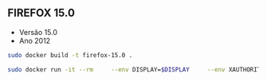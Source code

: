 ## FIREFOX 15.0

- Versão 15.0
- Ano 2012

```sh
sudo docker build -t firefox-15.0 .
```

```sh
sudo docker run -it --rm     --env DISPLAY=$DISPLAY     --env XAUTHORITY=$XAUTHORITY     --volume /tmp/.X11-unix:/tmp/.X11-unix     --volume $XAUTHORITY:$XAUTHORITY    --network host  --name firefox-15.0 firefox-15.0
```
